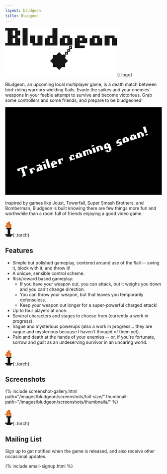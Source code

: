 ```yaml
---
layout: bludgeon
title: Bludgeon
---
```


![Bludgeon](/images/bludgeon/bludgeon-logo.gif){:.logo}

Bludgeon, an upcoming local multiplayer game, is a death match between bird-riding warriors wielding flails. Evade the spikes and your enemies' weapons in your feeble attempt to survive and become victorious. Grab some controllers and some friends, and prepare to be bludgeoned!

![Trailer coming soon](/images/bludgeon/trailer-coming-soon.png)

Inspired by games like Joust, Towerfall, Super Smash Brothers, and Bomberman, Bludgeon is built knowing there are few things more fun and worthwhile than a room full of friends enjoying a good video game.

![Torch](/images/bludgeon/torch.gif){:.torch}
## Features

- Simple but polished gameplay, centered around use of the flail -- swing it, block with it, and throw it!
- A unique, sensible control scheme.
- Risk/reward based gameplay:
    - If you have your weapon out, you can attack, but it weighs you down and you can't change direction.
    - You can throw your weapon, but that leaves you temporarily defenseless.
    - Keep your weapon out longer for a super-powerful charged attack!
- Up to four players at once.
- Several characters and stages to choose from (currently a work in progress).
- Vague and mysterious powerups (also a work in progress... they are vague and mysterious because I haven't thought of them yet).
- Pain and death at the hands of your enemies -- or, if you're fortunate, sorrow and guilt as an undeserving survivor in an uncaring world.

![Torch](/images/bludgeon/torch.gif){:.torch}
## Screenshots

{% include screenshot-gallery.html path="/images/bludgeon/screenshots/full-size/" thumbnail-path="/images/bludgeon/screenshots/thumbnails/" %}

![Torch](/images/bludgeon/torch.gif){:.torch}
## Mailing List

Sign up to get notified when the game is released, and also receive other occasional updates.

{% include email-signup.html %}